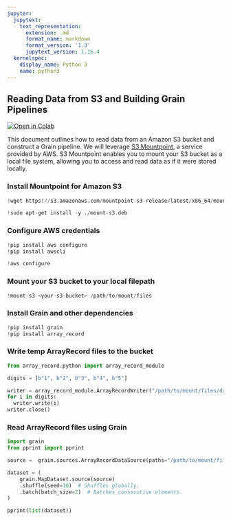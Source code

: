 ```yaml
---
jupyter:
  jupytext:
    text_representation:
      extension: .md
      format_name: markdown
      format_version: '1.3'
      jupytext_version: 1.16.4
  kernelspec:
    display_name: Python 3
    name: python3
---
```


<!-- #region id="Xz3HnUBqWlWf" -->
## Reading Data from S3 and Building Grain Pipelines

[![Open in Colab](https://colab.research.google.com/assets/colab-badge.svg)](https://colab.research.google.com/github/google/grain/blob/main/docs/tutorials/load_with_s3.ipynb)

This document outlines how to read data from an Amazon S3 bucket and construct a Grain pipeline. We will leverage [S3 Mountpoint](https://docs.aws.amazon.com/AmazonS3/latest/userguide/mountpoint.html), a service provided by AWS. S3 Mountpoint enables you to mount your S3 bucket as a local file system, allowing you to access and read data as if it were stored locally.
<!-- #endregion -->

<!-- #region id="8Q4NLlCnWlWf" -->
### Install Mountpoint for Amazon S3
<!-- #endregion -->

```python id="K6UTOyamWlWf"
!wget https://s3.amazonaws.com/mountpoint-s3-release/latest/x86_64/mount-s3.deb
```

```python id="iHA-C85NhwFJ"
!sudo apt-get install -y ./mount-s3.deb
```

<!-- #region id="Y4cIxXULe8kB" -->
### Configure AWS credentials
<!-- #endregion -->

```python id="8fhEOwxcWlWf"
!pip install aws configure
!pip install awscli
```

```python id="5Lt_644G7G9R"
!aws configure
```

<!-- #region id="qRezs5v-e8kB" -->
### Mount your S3 bucket to your local filepath
<!-- #endregion -->

```python id="G6boYrD5WlWf"
!mount-s3 <your-s3-bucket> /path/to/mount/files
```

<!-- #region id="KoquHCPMe8kB" -->
### Install Grain and other dependencies
<!-- #endregion -->

```python id="3BZP9fBiWlWf"
!pip install grain
!pip install array_record
```

<!-- #region id="4eESJ_qFic0B" -->
### Write temp ArrayRecord files to the bucket
<!-- #endregion -->

```python id="xVGVuDKNic0B"
from array_record.python import array_record_module

digits = [b"1", b"2", b"3", b"4", b"5"]

writer = array_record_module.ArrayRecordWriter("/path/to/mount/files/data.array_record")
for i in digits:
  writer.write(i)
writer.close()
```

<!-- #region id="KtAwV_Sgic0B" -->
### Read ArrayRecord files using Grain
<!-- #endregion -->

```python id="3l4Pnc4bWlWf"
import grain
from pprint import pprint

source =  grain.sources.ArrayRecordDataSource(paths="/path/to/mount/files/data.array_record")

dataset = (
    grain.MapDataset.source(source)
    .shuffle(seed=10)  # Shuffles globally.
    .batch(batch_size=2)  # Batches consecutive elements.
)

pprint(list(dataset))
```
